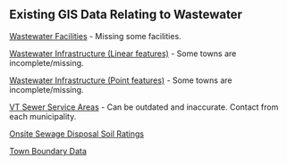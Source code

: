 ## Existing GIS Data Relating to Wastewater

[Wastewater Facilities](https://geodata.vermont.gov/datasets/VTANR::waste-water-facilities/explore?location=44.383985%2C-72.797115%2C9.85) - Missing some facilities.

[Wastewater Infrastructure (Linear features)](https://geodata.vermont.gov/datasets/VTANR::wastewater-infrastructure-linear-features/explore?location=44.258003%2C-72.570445%2C14.00) - Some towns are incomplete/missing.

[Wastewater Infrastructure (Point features)](https://geodata.vermont.gov/datasets/4f3c7a243e73435f90778ad1f88f6c1d_166/explore?location=43.821343%2C-72.452600%2C8.00) - Some towns are incomplete/missing.

[VT Sewer Service Areas](https://geodata.vermont.gov/datasets/vt-sewer-service-areas/explore?location=43.910429%2C-72.385265%2C8.00) - Can be outdated and inaccurate. Contact from each municipality.

[Onsite Sewage Disposal Soil Ratings](https://geodata.vermont.gov/datasets/VCGI::vt-data-onsite-sewage-disposal-soil-ratings/about)

[Town Boundary Data](https://catalog.data.gov/dataset/tiger-line-shapefile-current-state-vermont-county-subdivision)
